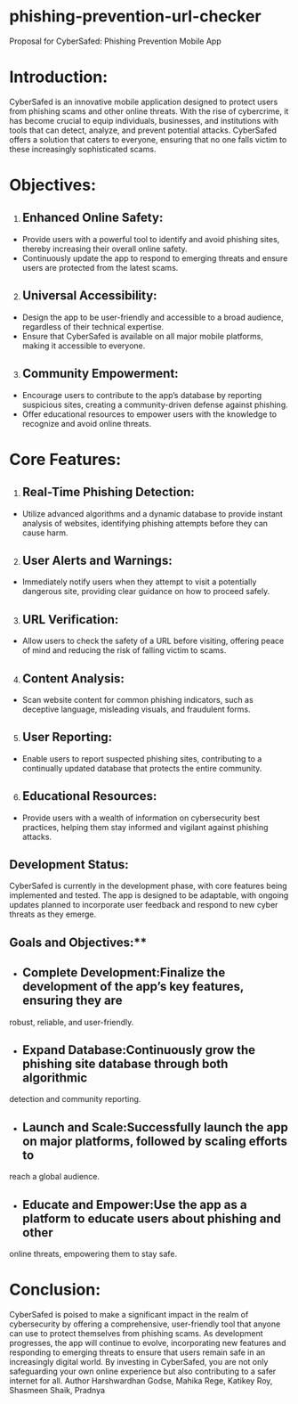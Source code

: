 # phishing-prevention-url-checker
Proposal for CyberSafed: Phishing Prevention Mobile App

# Introduction:

CyberSafed is an innovative mobile application designed to protect users from phishing scams and other
online threats. With the rise of cybercrime, it has become crucial to equip individuals, businesses, and
institutions with tools that can detect, analyze, and prevent potential attacks. CyberSafed offers a
solution that caters to everyone, ensuring that no one falls victim to these increasingly sophisticated
scams.

# Objectives:

1. ## Enhanced Online Safety:
- Provide users with a powerful tool to identify and avoid phishing sites, thereby increasing their overall
online safety.
- Continuously update the app to respond to emerging threats and ensure users are protected from the
latest scams.

2. ## Universal Accessibility:
- Design the app to be user-friendly and accessible to a broad audience, regardless of their technical
expertise.
- Ensure that CyberSafed is available on all major mobile platforms, making it accessible to everyone.

3. ## Community Empowerment:
- Encourage users to contribute to the app’s database by reporting suspicious sites, creating a
community-driven defense against phishing.
- Offer educational resources to empower users with the knowledge to recognize and avoid online
threats.

# Core Features:
1. ## Real-Time Phishing Detection:

- Utilize advanced algorithms and a dynamic database to provide instant analysis of websites,
identifying phishing attempts before they can cause harm.

2. ## User Alerts and Warnings:
- Immediately notify users when they attempt to visit a potentially dangerous site, providing clear
guidance on how to proceed safely.

3. ## URL Verification:
- Allow users to check the safety of a URL before visiting, offering peace of mind and reducing the risk
of falling victim to scams.

4. ## Content Analysis:
- Scan website content for common phishing indicators, such as deceptive language, misleading visuals,
and fraudulent forms.

5. ## User Reporting:
- Enable users to report suspected phishing sites, contributing to a continually updated database that
protects the entire community.

6. ## Educational Resources:
- Provide users with a wealth of information on cybersecurity best practices, helping them stay
informed and vigilant against phishing attacks.

## Development Status:

CyberSafed is currently in the development phase, with core features being implemented and tested.
The app is designed to be adaptable, with ongoing updates planned to incorporate user feedback and
respond to new cyber threats as they emerge.

## Goals and Objectives:**

- ## Complete Development:Finalize the development of the app’s key features, ensuring they are
robust, reliable, and user-friendly.
- ## Expand Database:Continuously grow the phishing site database through both algorithmic
detection and community reporting.
- ## Launch and Scale:Successfully launch the app on major platforms, followed by scaling efforts to
reach a global audience.
- ## Educate and Empower:Use the app as a platform to educate users about phishing and other
online threats, empowering them to stay safe.

# Conclusion:

CyberSafed is poised to make a significant impact in the realm of cybersecurity by offering a
comprehensive, user-friendly tool that anyone can use to protect themselves from phishing scams. As
development progresses, the app will continue to evolve, incorporating new features and responding to
emerging threats to ensure that users remain safe in an increasingly digital world. By investing in
CyberSafed, you are not only safeguarding your own online experience but also contributing to a safer
internet for all.
Author
Harshwardhan Godse, Mahika Rege, Katikey Roy, Shasmeen Shaik, Pradnya
